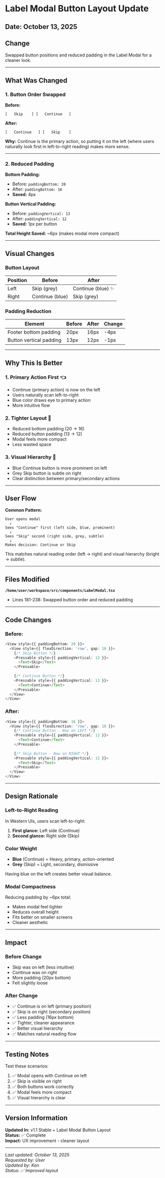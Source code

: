# Label Modal Button Layout Update

## Date: October 13, 2025

## Change

Swapped button positions and reduced padding in the Label Modal for a cleaner look.

---

## What Was Changed

### 1. **Button Order Swapped**

**Before:**
```
[   Skip    ] [   Continue   ]
```

**After:**
```
[   Continue   ] [   Skip    ]
```

**Why:** Continue is the primary action, so putting it on the left (where users naturally look first in left-to-right reading) makes more sense.

---

### 2. **Reduced Padding**

**Bottom Padding:**
- Before: `paddingBottom: 20`
- After: `paddingBottom: 16`
- **Saved:** 4px

**Button Vertical Padding:**
- Before: `paddingVertical: 13`
- After: `paddingVertical: 12`
- **Saved:** 1px per button

**Total Height Saved:** ~6px (makes modal more compact)

---

## Visual Changes

### Button Layout

| Position | Before | After |
|----------|--------|-------|
| Left | Skip (grey) | Continue (blue) ✨ |
| Right | Continue (blue) | Skip (grey) |

### Padding Reduction

| Element | Before | After | Change |
|---------|--------|-------|--------|
| Footer bottom padding | 20px | 16px | -4px |
| Button vertical padding | 13px | 12px | -1px |

---

## Why This Is Better

### 1. **Primary Action First** 👈
- Continue (primary action) is now on the left
- Users naturally scan left-to-right
- Blue color draws eye to primary action
- More intuitive flow

### 2. **Tighter Layout** 📏
- Reduced bottom padding (20 → 16)
- Reduced button padding (13 → 12)
- Modal feels more compact
- Less wasted space

### 3. **Visual Hierarchy** 🎨
- Blue Continue button is more prominent on left
- Grey Skip button is subtle on right
- Clear distinction between primary/secondary actions

---

## User Flow

**Common Pattern:**
```
User opens modal
  ↓
Sees "Continue" first (left side, blue, prominent)
  ↓
Sees "Skip" second (right side, grey, subtle)
  ↓
Makes decision: Continue or Skip
```

This matches natural reading order (left → right) and visual hierarchy (bright → subtle).

---

## Files Modified

**`/home/user/workspace/src/components/LabelModal.tsx`**
- Lines 181-238: Swapped button order and reduced padding

---

## Code Changes

### Before:
```typescript
<View style={{ paddingBottom: 20 }}>
  <View style={{ flexDirection: 'row', gap: 10 }}>
    {/* Skip Button */}
    <Pressable style={{ paddingVertical: 13 }}>
      <Text>Skip</Text>
    </Pressable>
    
    {/* Continue Button */}
    <Pressable style={{ paddingVertical: 13 }}>
      <Text>Continue</Text>
    </Pressable>
  </View>
</View>
```

### After:
```typescript
<View style={{ paddingBottom: 16 }}>
  <View style={{ flexDirection: 'row', gap: 10 }}>
    {/* Continue Button - Now on LEFT */}
    <Pressable style={{ paddingVertical: 12 }}>
      <Text>Continue</Text>
    </Pressable>
    
    {/* Skip Button - Now on RIGHT */}
    <Pressable style={{ paddingVertical: 12 }}>
      <Text>Skip</Text>
    </Pressable>
  </View>
</View>
```

---

## Design Rationale

### Left-to-Right Reading
In Western UIs, users scan left-to-right:
1. **First glance:** Left side (Continue)
2. **Second glance:** Right side (Skip)

### Color Weight
- **Blue** (Continue) = Heavy, primary, action-oriented
- **Grey** (Skip) = Light, secondary, dismissive

Having blue on the left creates better visual balance.

### Modal Compactness
Reducing padding by ~6px total:
- Makes modal feel tighter
- Reduces overall height
- Fits better on smaller screens
- Cleaner aesthetic

---

## Impact

### Before Change
- Skip was on left (less intuitive)
- Continue was on right
- More padding (20px bottom)
- Felt slightly loose

### After Change
- ✅ Continue is on left (primary position)
- ✅ Skip is on right (secondary position)
- ✅ Less padding (16px bottom)
- ✅ Tighter, cleaner appearance
- ✅ Better visual hierarchy
- ✅ Matches natural reading flow

---

## Testing Notes

Test these scenarios:
1. ✅ Modal opens with Continue on left
2. ✅ Skip is visible on right
3. ✅ Both buttons work correctly
4. ✅ Modal feels more compact
5. ✅ Visual hierarchy is clear

---

## Version Information

**Updated In:** v1.1 Stable + Label Modal Button Layout  
**Status:** ✅ Complete  
**Impact:** UX improvement - cleaner layout  

---

*Last updated: October 13, 2025*  
*Requested by: User*  
*Updated by: Ken*  
*Status: ✅ Improved layout*
